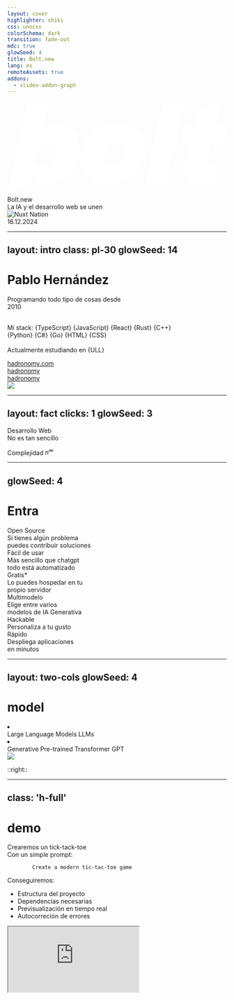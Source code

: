 ```yaml
---
layout: cover
highlighter: shiki
css: unocss
colorSchema: dark
transition: fade-out
mdc: true
glowSeed: 4
title: Bolt.new
lang: es
remoteAssets: true
addons:
  - slidev-addon-graph
---
```


<div text-6xl font-600 my-5>
  <svg xmlns="http://www.w3.org/2000/svg" h-10 my-2 viewBox="0 45.65 160 68.7" fill="#ffffff"><path d="M75.61 106.195c-14.747 0-21.962-8.468-21.962-19.136s10.04-24.157 24.782-24.157c14.746 0 21.96 8.47 21.96 19.137 0 10.668-10.038 24.156-24.78 24.156Zm.624-13.488c5.02 0 8.473-4.707 8.473-9.727 0-5.02-2.512-6.273-6.902-6.273-4.395 0-8.473 4.703-8.473 9.723 0 5.02 2.512 6.277 6.902 6.277Zm39.844 12.547h-15.371l12.547-57.098h15.375l-12.55 56.785Zm0 0"/><path fill-rule="evenodd" d="M30.117 106.195c-4.707 0-9.41-1.566-11.922-5.332l-.941 4.39L0 114.353l1.883-9.098L14.43 48.156h15.375L25.41 68.234c3.453-3.765 6.902-5.332 11.297-5.332 9.41 0 15.371 5.961 15.371 17.254 0 11.293-7.215 26.04-21.96 26.04Zm5.961-22.902c0 5.336-3.766 9.414-8.785 9.414-5.02 0-5.332-.941-6.902-2.824l2.511-10.352c1.883-1.883 3.766-2.824 6.274-2.824 3.765 0 6.902 2.824 6.902 6.902Zm0 0"/><path d="M144.629 106.195c-8.785 0-15.375-3.136-15.375-10.351 0-7.215 0-2.196.316-3.137l3.45-15.375h-6.903l3.137-13.176h6.902l2.512-11.293 17.254-7.215-1.883 7.215-2.508 11.293H160l-3.137 13.176h-8.472l-2.196 10.04v1.882c0 1.883 1.254 3.453 3.766 3.453 2.508 0 1.883 0 2.195-.316v12.238c-1.566 1.254-4.39 1.566-7.215 1.566Zm0 0"/></svg>
  <span>Bolt.new</span>
</div>

<div text-2xl mt--1 op50>
  La IA y el desarrollo web se unen
</div>

<div abs-br mx-10 my-12 flex="~ col" text-sm text-right>
  <img src="/logo-ull.svg" h-20 alt="Nuxt Nation" />
  <div px-6 text-sm opacity-50>16.12.2024</div>
</div>

---
layout: intro
class: pl-30
glowSeed: 14
---

# Pablo Hernández

<div class="[&>*]:important-leading-10 opacity-80">

<div>
Programando todo tipo de cosas desde
<div inline-flex="~ gap-1" gap-1 items-center align-middle text-blue bg-blue:15 px1.5 rounded>
  <div i-ph-calendar-dots-duotone />
  <span>2010</span>
</div>
<br/>

Mi stack: {TypeScript} {JavaScript} {React} {Rust} {C++}<br/>
{Python} {C#} {Go} {HTML} {CSS}<br/>
<br/>
Actualmente estudiando en {ULL}<br/>
</div>

</div>

<div my-10 w-min flex="~ gap-1" items-center justify-center>
  <div i-ri-user-3-line op50 ma text-xl />
  <div>
    <a href="https://hadronomy.com" target="_blank" class="border-none! font-300">
      hadronomy.com
    </a>
  </div>
  <div i-ri-github-line op50 ma text-xl ml4/>
  <div>
    <a href="https://github.com/hadronomy" target="_blank" class="border-none! font-300">
      hadronomy
    </a>
  </div>
  <div i-ri-twitter-x-line op50 ma text-xl ml4/>
  <div>
    <a href="https://twitter.com/hadronomy" target="_blank" class="border-none! font-300">
      hadronomy
    </a>
  </div>
</div>

<img src="https://github.com/hadronomy.png" rounded-full absolute top-38 right-15 w-40 />

---
layout: fact
clicks: 1
glowSeed: 3
---

<div
  v-motion
  :initial="{ y: 50 }"
  :click-1="{ y: 0 }"
>
  <div text-6xl my-6>
    Desarrollo Web
  </div>

  <div relative text-3xl mt--3
    v-click="1"
    v-motion
    :initial="{ y: -50 }"
    :enter="{ y: 0 }"
  >
    <span v-mark.teal.highlight.delay100.op10="1" text-teal>
      No es tan sencillo
    </span>
  </div>
</div>

<div text-2xl mt5 text-shadow-2xl op75
  v-click
  v-motion
  :initial="{ y: -60 }"
  :enter="{ y: 0 }"
>

  Complejidad $n^\infty$
</div>

<IconsBurst v-after />

---
glowSeed: 4
---

# Entra <BoltLogo h-12 inline-block />

<div grid="~ gap-12 gap-y-15 cols-3" py10 w-max>

<div v-click flex="~ col gap-1">
  <div flex="~ gap-1 items-center align-middle" text-3xl ml--1>
    <div text-gray text-4xl i-ph-github-logo-duotone />
    <div text-gray3>Open Source</div>
  </div>
  <div text-base op60 mb1>
    Si tienes algún problema <br/>
    puedes contribuir
    soluciones
  </div>
  <div flex="~ gap-2 items-end">
    <div i-ph-github-logo-duotone text-blue />
    <div i-ph-git-branch-duotone text-green />
    <div i-ph-code-duotone text-yellow />
    <div i-ph-git-pull-request-duotone text-rose />
    <div i-ph-arrows-merge-duotone text-red />
  </div>
</div>

<div v-click flex="~ col gap-1">
  <div flex="~ gap-1 items-center" text-3xl ml--1>
    <div text-green text-4xl i-ph-cheers-duotone />
    <div text-green3>Fácil de usar</div>
  </div>
  <div text-base op60 mb1 mb--1>
    Más sencillo que chatgpt
    <br/>
    todo está automatizado
  </div>
  <div flex="~ gap-2 items-end" mt-1>
    <div i-ph-smiley-duotone />
    <div i-ph-game-controller-duotone />
  </div>
</div>

<div v-click flex="~ col gap-1">
  <div flex="~ gap-1 items-center" text-3xl ml--1>
    <div text-blue text-4xl i-ph-users-four-duotone />
    <div text-blue3>Gratis<super>*</super></div>
  </div>
  <div text-base op60 mb1>
    Lo puedes hospedar en tu
    <br/>
    propio servidor
  </div>
  <div flex="~ gap-2 items-center">
    <div i-simple-icons-heroku />
    <div i-simple-icons-vercel />
    <div i-simple-icons-netlify />
    <div i-simple-icons-digitalocean />
    <div i-simple-icons-awsamplify />
    <div i-simple-icons-microsoftazure />
    <div i-simple-icons-aws />
    <div i-simple-icons-selfhosted />
  </div>
</div>

<div v-click flex="~ col gap-1">
  <div flex="~ gap-1 items-center" text-3xl ml--1>
    <div text-amber text-4xl i-ph-cube-duotone/>
    <div text-amber3>Multimodelo</div>
  </div>
  <div text-base op60 mb1>
    Elige entre varios <br/> modelos de IA
    Generativa
  </div>
  <div flex="~ gap-2 items-center">
    <div i-simple-icons-ollama />
    <div i-simple-icons-openai />
    <div i-simple-icons-huggingface />
    <div i-simple-icons-claude />
    <div i-simple-icons-amazonaws />
    <div i-simple-icons-microsoftazure />
  </div>
</div>

<div v-click flex="~ col gap-1">
  <div flex="~ gap-1 items-center" text-3xl ml--1>
    <div text-violet text-4xl i-ph-code-duotone />
    <div text-violet3>Hackable</div>
  </div>
  <div text-base op60 mb1>
    Personaliza a tu gusto
  </div>
  <div flex="~ gap-2 items-center">
    <div i-ph-code-duotone />
    <div i-ph-terminal-window-duotone />
    <div i-ph-file-code-duotone />
    <div i-ph-brackets-curly-duotone />
    <div i-ph-code-simple-duotone />
    <div i-ph-code-block-duotone />
  </div>
</div>

<div v-click flex="~ col gap-1">
  <div flex="~ gap-1 items-center" text-3xl ml--1>
    <div text-rose text-4xl i-ph-lightning-duotone />
    <div text-rose3>Rápido</div>
  </div>
  <div text-base op60 mb1>
    Despliega aplicaciones <br/> en minutos
  </div>
  <div flex="~ gap-2 items-center">
    <div i-ph-rocket-launch-duotone />
    <div i-mdi-rocket-launch-outline />
    <div i-mdi-rocket />
    <div i-tabler-rocket />
    <div i-iconamoon-rocket-launch-duotone />
  </div>
</div>

</div>

---
layout: two-cols
glowSeed: 4
---

# <div relative inline-block><BoltLogo h-12 inline-block /><super v-click text-sm v-mark.yellow.highlight.op20="1" absolute top--2 right--10>model</super></div>

<v-clicks>
  <li>
    <div relative inline-block text-red-1>Large Language Models <super absolute top--4 text-sm right--8 px-1 rounded-md bg-red-1 border-red border-2 text-red>LLMs</super></div>
  </li>
  <li>
    <div relative inline-block text-teal-1>Generative Pre-trained Transformer <super absolute top--4 text-sm right--8 px-1 rounded-md bg-teal-1 border-teal border-2 text-teal>GPT</super></div>
  </li>
</v-clicks>

<img v-after src="/gpt-architecture.svg" w-full max-w-65 />

::right::

<div v-click flex="~" flex-col items-center justify-center h="90%" wfull >
  <Bento
    :icons="['i-simple-icons-huggingface', 'i-simple-icons-claude', 'i-simple-icons-openai', 'i-simple-icons-ollama', 'i-simple-icons-google']"
    :heights="[[20, 24, 56], [56, 24, 32], [32, 64, 32]]"
    w-full
  />
</div>

<!-- <iframe v-click src="https://en.wikipedia.org/wiki/Generative_pre-trained_transformer" onload="this.style.visibility = 'visible';" scale-60 origin-top-right absolute right-0 top-0 bottom-0 w="50%" h="200%" /> -->

---
class: 'h-full'
---

# <div relative inline-block><BoltLogo h-12 inline-block /><super v-click text-sm v-mark.teal.highlight.op20="1" absolute top--2 right--10>demo</super></div>

<Repo name="stackblitz/bolt.new" text-sm />

<div v-click class="w-3/8" mt-6>
  <div text-1xl font-bold mb-4 flex="~ items-center">
    <div i-ph-game-controller-duotone text-2xl inline-block mr-2 /> Crearemos un tick-tack-toe
  </div>

  <div flex="~ gap-2" flex-col text-sm mb-6>
    Con un simple prompt:
    <div flex="~ gap-2 items-center">
      <div i-ph-code-duotone text-2xl inline-block mr-2 />
      <code lang="txt" class="bg-gray-800 text-white p-2 rounded border">
        Create a modern tic-tac-toe game
      </code>
    </div>
    Conseguiremos:
    <div mb-4>
      <ul list-disc list-inside>
        <li flex="~ items-center"><div i-ph-folder-duotone text-green-500 inline-block mr-2 /> Estructura del proyecto</li>
        <li flex="~ items-center"><div i-ph-package-duotone text-blue-500 inline-block mr-2 /> Dependencias necesarias</li>
        <li flex="~ items-center"><div i-ph-eye-duotone text-teal-500 inline-block mr-2 /> Previsualización en tiempo real</li>
        <li flex="~ items-center"><div i-ph-bug-duotone text-red-500 inline-block mr-2 /> Autocorreción de errores</li>
      </ul>
    </div>
  </div>
</div>

<iframe v-click src="https://bolt.new" onload="this.style.visibility = 'visible';" scale-60 origin-top-right absolute right-0 top-0 bottom-0 w="90%" h="200%" />

---
layout: two-cols
class: 'flex flex-col text-center pb-5 items-center justify-center'
glowSeed: 8
---

# Muchas gracias

Pueden encontrar
las diapositivas en [hadronomy.com](https://talks.hadronomy.com/2024/bolt)

::right::

<QRCode text="https://talks.hadronomy.com/2024/bolt/pdf" w-40 rounded-md overflow-hidden />
